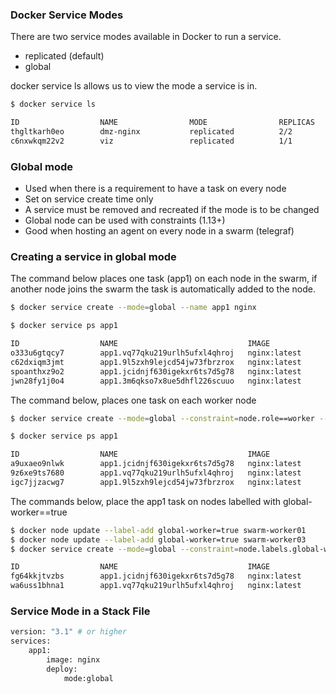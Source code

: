 ### Docker Service Modes
There are two service modes available in Docker  to run a service.
- replicated (default)
- global

docker service ls allows us to view the mode a service is in.

```bash
$ docker service ls
```

```bash
ID                  NAME                MODE                REPLICAS            IMAGE                          PORTS
thgltkarh0eo        dmz-nginx           replicated          2/2                 nginx:latest                   
c6nxwkqm22v2        viz                 replicated          1/1                 bretfisher/visualizer:latest   *:8080->8080/tcp
```

### Global mode
- Used when there is a requirement to have a task on every node 
- Set on service create time only
- A service must be removed and recreated if the mode is to be changed
- Global node can be used with constraints (1.13+)
- Good when hosting an agent on every node in a swarm (telegraf)

### Creating a service in global mode
The command below places one task (app1) on each node in the swarm, if another node joins the swarm the task is automatically added to the node.

```bash
$ docker service create --mode=global --name app1 nginx
```

```bash
$ docker service ps app1

ID                  NAME                             IMAGE               NODE                DESIRED STATE
o333u6gtqcy7        app1.vq77qku219urlh5ufxl4qhroj   nginx:latest        swarm-worker03      Running                                   
c62dxiqm3jmt        app1.9l5zxh9lejcd54jw73fbrzrox   nginx:latest        swarm-worker02      Running                            
spoanthxz9o2        app1.jcidnjf630igekxr6ts7d5g78   nginx:latest        swarm-worker01      Running                                  
jwn28fy1j0o4        app1.3m6qkso7x8ue5dhfl226scuuo   nginx:latest        swarm-master        Running                                    
```

The command below, places one task on each worker node
```bash
$ docker service create --mode=global --constraint=node.role==worker --name app1 nginx
```

```bash
$ docker service ps app1

ID                  NAME                             IMAGE               NODE                DESIRED STATE
a9uxaeo9nlwk        app1.jcidnjf630igekxr6ts7d5g78   nginx:latest        swarm-worker01      Running                      
9z6xe9ts7680        app1.vq77qku219urlh5ufxl4qhroj   nginx:latest        swarm-worker03      Running                      
igc7jjzacwg7        app1.9l5zxh9lejcd54jw73fbrzrox   nginx:latest        swarm-worker02      Running                     
```

The commands below, place the app1 task on nodes labelled with global-worker==true
```bash
$ docker node update --label-add global-worker=true swarm-worker01
$ docker node update --label-add global-worker=true swarm-worker03
$ docker service create --mode=global --constraint=node.labels.global-worker==true --name app1 nginx
```
```bash
ID                  NAME                             IMAGE               NODE                DESIRED STATE       
fg64kkjtvzbs        app1.jcidnjf630igekxr6ts7d5g78   nginx:latest        swarm-worker01      Running                      
wa6uss1bhna1        app1.vq77qku219urlh5ufxl4qhroj   nginx:latest        swarm-worker03      Running 
```

### Service Mode in a Stack File
```bash
version: "3.1" # or higher
services:
	app1:
		image: nginx
		deploy:
			mode:global
```